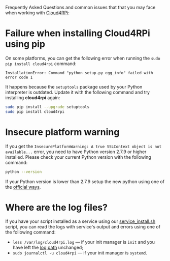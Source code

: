 Frequently Asked Questions and common issues that that you may face when working with [Cloud4RPi](https://cloud4rpi.io):

# Failure when installing Cloud4RPi using pip

On some platforms, you can get the following error when running the `sudo pip install cloud4rpi` command:

```
InstallationError: Command "python setup.py egg_info" failed with error code 1
```

It happens because the `setuptools` package used by your Python interpreter is outdated. Update it with the following command and try installing **cloud4rpi** again:

```sh
sudo pip install --upgrade setuptools
sudo pip install cloud4rpi
```

# Insecure platform warning

If you get the `InsecurePlatformWarning: A true SSLContext object is not available...` error, you need to have Python version 2.7.9 or higher installed. Please check your current Python version with the following command:

```sh
python --version
```

If your Python version is lower than 2.7.9 setup the new python using one of the [official ways](https://docs.python.org/2/using/index.html).

# Where are the log files?

If you have your script installed as a service using our [service_install.sh](https://github.com/cloud4rpi/cloud4rpi/blob/master/service_install.sh) script, you can read the logs with service's output and errors using one of the following command:

* `less /var/log/cloud4rpi.log` — if your init manager is `init` and you have left the [log path](https://github.com/cloud4rpi/cloud4rpi/blob/master/service_install.sh#L54) unchanged;
* `sudo journalctl -u cloud4rpi` — if your init manager is `systemd`.

